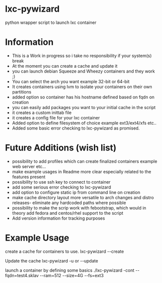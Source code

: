 lxc-pywizard
============

python wrapper script to launch lxc container

Information
============
- This is a Work in progress so i take no responsibility if your system(s) break
- At the moment you can create a cache and update it
- you can launch debian Squeeze and Wheezy containers and they work ;)
- You can select the arch you want example 32-bit or 64-bit
- It creates containers using lvm to isolate your containers on their own partitions
- added option so container has his hostname defined based on fqdn on creation
- you can easily add packages you want to your initial cache in the script
- it creates a custom inittab file
- it creates a config file for your lxc container
- Added option to define filesystem of choice example ext3/ext4/xfs etc..
- Added some basic error checking to lxc-pywizard as promised.

Future Additions (wish list)
============================
- possibility to add profiles which can create finalized containers example web server etc...
- make example usages in Readme more clear especially related to the features present
- possibility to use ssh key to connect to container
- add some serious error checking to lxc-pywizard
- add option to configure static ip from command line on creation
- make cache directory layout more versatile to arch changes and distro releases- eliminate any hardcoded paths where possible
- possibility to make the scrip work with febootstrap, which would in theory add fedora and centos/rhel support to the script
- Add version information for tracking purposes

Example Usage
=============
create a cache for containers to use.
lxc-pywizard --create

Update the cache
lxc-pywizard -u or --update

launch a container by defining some basics
./lxc-pywizard -cont --fqdn=test4.sklav --ram=512 --size=4G --fs=ext3
